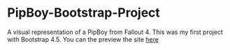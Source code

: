 # PipBoy-Bootstrap-Project
A visual representation of a PipBoy from Fallout 4. This was my first project with Bootstrap 4.5.
You can the preview the site [here](https://ahmedskulj00.github.io/PipBoy-Bootstrap-Project/)
